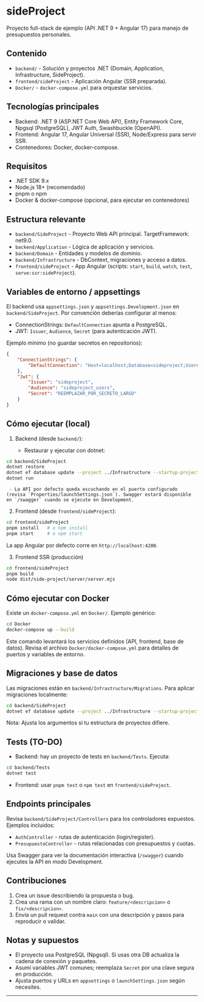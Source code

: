 # sideProject

Proyecto full-stack de ejemplo (API .NET 9 + Angular 17) para manejo de presupuestos personales.

## Contenido

- `backend/` - Solución y proyectos .NET (Domain, Application, Infrastructure, SideProject).
- `frontend/sideProject` - Aplicación Angular (SSR preparada).
- `Docker/` - `docker-compose.yml` para orquestar servicios.

## Tecnologías principales

- Backend: .NET 9 (ASP.NET Core Web API), Entity Framework Core, Npgsql (PostgreSQL), JWT Auth, Swashbuckle (OpenAPI).
- Frontend: Angular 17, Angular Universal (SSR), Node/Express para servir SSR.
- Contenedores: Docker, docker-compose.

## Requisitos

- .NET SDK 9.x
- Node.js 18+ (recomendado)
- pnpm o npm
- Docker & docker-compose (opcional, para ejecutar en contenedores)

## Estructura relevante

- `backend/SideProject` - Proyecto Web API principal. TargetFramework: net9.0.
- `backend/Application` - Lógica de aplicación y servicios.
- `backend/Domain` - Entidades y modelos de dominio.
- `backend/Infrastructure` - DbContext, migraciones y acceso a datos.
- `frontend/sideProject` - App Angular (scripts: `start`, `build`, `watch`, `test`, `serve:ssr:sideProject`).

## Variables de entorno / appsettings

El backend usa `appsettings.json` y `appsettings.Development.json` en `backend/SideProject`.
Por convención deberías configurar al menos:

- ConnectionStrings: `DefaultConnection` apunta a PostgreSQL.
- JWT: `Issuer`, `Audience`, `Secret` (para autenticación JWT).

Ejemplo mínimo (no guardar secretos en repositorios):

```json
{
	"ConnectionStrings": {
		"DefaultConnection": "Host=localhost;Database=sideproject;Username=postgres;Password=postgres"
	},
	"Jwt": {
		"Issuer": "sideproject",
		"Audience": "sideproject_users",
		"Secret": "REEMPLAZAR_POR_SECRETO_LARGO"
	}
}
```

## Cómo ejecutar (local)

1) Backend (desde `backend/`):

	 - Restaurar y ejecutar con dotnet:

```bash
cd backend/SideProject
dotnet restore
dotnet ef database update --project ../Infrastructure --startup-project . # si usas EF Migrations (opcional)
dotnet run
```

	 - La API por defecto queda escuchando en el puerto configurado (revisa `Properties/launchSettings.json`). Swagger estará disponible en `/swagger` cuando se ejecute en Development.

2) Frontend (desde `frontend/sideProject`):

```bash
cd frontend/sideProject
pnpm install   # o npm install
pnpm start     # o npm start
```

La app Angular por defecto corre en `http://localhost:4200`.

3) Frontend SSR (producción)

```bash
cd frontend/sideProject
pnpm build
node dist/side-project/server/server.mjs
```

## Cómo ejecutar con Docker

Existe un `docker-compose.yml` en `Docker/`. Ejemplo genérico:

```bash
cd Docker
docker-compose up --build
```

Este comando levantará los servicios definidos (API, frontend, base de datos). Revisa el archivo `Docker/docker-compose.yml` para detalles de puertos y variables de entorno.

## Migraciones y base de datos

Las migraciones están en `backend/Infrastructure/Migrations`.
Para aplicar migraciones localmente:

```bash
cd backend/SideProject
dotnet ef database update --project ../Infrastructure --startup-project .
```

Nota: Ajusta los argumentos si tu estructura de proyectos difiere.

## Tests (TO-DO)

- Backend: hay un proyecto de tests en `backend/Tests`. Ejecuta:

```bash
cd backend/Tests
dotnet test
```

- Frontend: usar `pnpm test` o `npm test` en `frontend/sideProject`.

## Endpoints principales

Revisa `backend/SideProject/Controllers` para los controladores expuestos. Ejemplos incluidos:

- `AuthController` - rutas de autenticación (login/register).
- `PresupuestoController` - rutas relacionadas con presupuestos y cuotas.

Usa Swagger para ver la documentación interactiva (`/swagger`) cuando ejecutes la API en modo Development.

## Contribuciones

1. Crea un issue describiendo la propuesta o bug.
2. Crea una rama con un nombre claro: `feature/<descripcion>` o `fix/<descripcion>`.
3. Envía un pull request contra `main` con una descripción y pasos para reproducir o validar.

## Notas y supuestos

- El proyecto usa PostgreSQL (Npgsql). Si usas otra DB actualiza la cadena de conexión y paquetes.
- Asumí variables JWT comunes; reemplaza `Secret` por una clave segura en producción.
- Ajusta puertos y URLs en `appsettings` o `launchSettings.json` según necesites.

---
